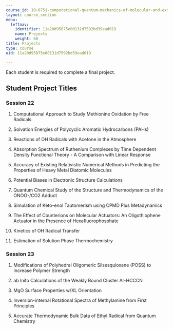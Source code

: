 ```yaml
---
course_id: 10-675j-computational-quantum-mechanics-of-molecular-and-extended-systems-fall-2004
layout: course_section
menu:
  leftnav:
    identifier: 11a20d95875e00131d7592bd39ead019
    name: Projects
    weight: 60
title: Projects
type: course
uid: 11a20d95875e00131d7592bd39ead019

---
```


Each student is required to complete a final project.

Student Project Titles
----------------------

### Session 22

1.  Computational Approach to Study Methionine Oxidation by Free Radicals  
      
    
2.  Solvation Energies of Polycyclic Aromatic Hydrocarbons (PAHs)  
      
    
3.  Reactions of OH Radicals with Acetone in the Atmosphere  
      
    
4.  Absorption Spectrum of Ruthenium Complexes by Time Dependent Density Functional Theory - A Comparison with Linear Response  
      
    
5.  Accuracy of Existing Relativistic Numerical Methods in Predicting the Properties of Heavy Metal Diatomic Molecules  
      
    
6.  Potential Biases in Electronic Structure Calculations  
      
    
7.  Quantum Chemical Study of the Structure and Thermodynamics of the ONOO-/CO2 Adduct  
      
    
8.  Simulation of Keto-enol Tautomerism using CPMD Plus Metadynamics  
      
    
9.  The Effect of Counterions on Molecular Actuators: An Oligothiophene Actuator in the Presence of Hexafluorophosphate  
      
    
10.  Kinetics of OH Radical Transfer  
      
    
11.  Estimation of Solution Phase Thermochemistry

### Session 23

1.  Modifications of Polyhedral Oligomeric Silsesquioxane (POSS) to Increase Polymer Strength  
      
    
2.  ab Inito Calculations of the Weakly Bound Cluster Ar-HCCCN  
      
    
3.  MgO Surface Properties w/XL Orientation  
      
    
4.  Inversion-internal Rotational Spectra of Methylamine from First Principles  
      
    
5.  Accurate Thermodynamic Bulk Data of Ethyl Radical from Quantum Chemistry